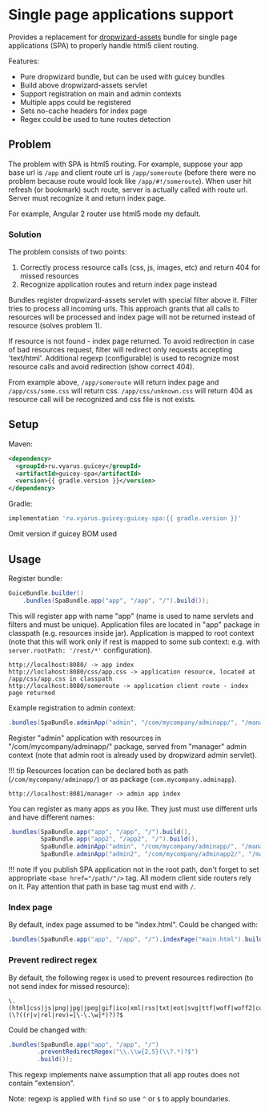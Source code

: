 # Single page applications support

Provides a replacement for [dropwizard-assets](https://www.dropwizard.io/en/release-2.0.x/manual/core.html#serving-assets) 
bundle for single page applications (SPA) to properly
handle html5 client routing.

Features:

* Pure dropwizard bundle, but can be used with guicey bundles 
* Build above dropwizard-assets servlet
* Support registration on main and admin contexts
* Multiple apps could be registered
* Sets no-cache headers for index page
* Regex could be used to tune routes detection

## Problem

The problem with SPA is html5 routing. For example, suppose your app base url is `/app`
and client route url is `/app/someroute` (before there were no problem because route would
look like `/app/#!/someroute`). When user hit refresh (or bookmark) such route, server is actually
called with route url. Server must recognize it and return index page.

For example, Angular 2 router use html5 mode my default.

### Solution

The problem consists of two points:

1. Correctly process resource calls (css, js, images, etc) and return 404 for missed resources
2. Recognize application routes and return index page instead

Bundles register dropwizard-assets servlet with special filter above it. Filter tries to process
all incoming urls. This approach grants that all calls to resources will be processed and 
index page will not be returned instead of resource (solves problem 1).

If resource is not found - index page returned. To avoid redirection in case of bad resources request,
filter will redirect only requests accepting 'text/html'. Additional regexp (configurable) 
is used to recognize most resource calls and avoid redirection (show correct 404).

From example above, `/app/someroute` will return index page and `/app/css/some.css` will return css.
`/app/css/unknown.css` will return 404 as resource call will be recognized and css file is not exists.

## Setup

Maven:

```xml
<dependency>
  <groupId>ru.vyarus.guicey</groupId>
  <artifactId>guicey-spa</artifactId>
  <version>{{ gradle.version }}</version>
</dependency>
```

Gradle:

```groovy
implementation 'ru.vyarus.guicey:guicey-spa:{{ gradle.version }}'
```

Omit version if guicey BOM used

## Usage

Register bundle:

```java
GuiceBundle.builder()
    .bundles(SpaBundle.app("app", "/app", "/").build());
```

This will register app with name "app" (name is used to name servlets and filters and must be unique).
Application files are located in "app" package in classpath (e.g. resources inside jar).
Application is mapped to root context (note that this will work only if rest is mapped 
to some sub context: e.g. with `server.rootPath: '/rest/*'` configuration).

```
http://localhost:8080/ -> app index
http://loclahost:8080/css/app.css -> application resource, located at /app/css/app.css in classpath
http://localhost:8080/someroute -> application client route - index page returned
```

Example registration to admin context:

```java
.bundles(SpaBundle.adminApp("admin", "/com/mycompany/adminapp/", "/manager").build());
```

Register "admin" application with resources in "/com/mycompany/adminapp/" package, served from "manager" 
admin context (note that admin root is already used by dropwizard admin servlet).

!!! tip 
    Resources location can be declared both as path (`/com/mycompany/adminapp/`) or as package (`com.mycompany.adminapp`).

```
http://localhost:8081/manager -> admin app index
```

You can register as many apps as you like. They just must use different urls and have different names:

```java
.bundles(SpaBundle.app("app", "/app", "/").build(),
         SpaBundle.app("app2", "/app2", "/").build(),
         SpaBundle.adminApp("admin", "/com/mycompany/adminapp/", "/manager").build(),
         SpaBundle.adminApp("admin2", "/com/mycompany/adminapp2/", "/manager2").build());
```

!!! note
    If you publish SPA application not in the root path, don't forget to set appropriate `<base href="/path/"/>` tag.
    All modern client side routers rely on it. Pay attention that path in base tag must end with `/`.

### Index page

By default, index page assumed to be "index.html". Could be changed with:

```java
.bundles(SpaBundle.app("app", "/app", "/").indexPage("main.html").build());
```

### Prevent redirect regex

By default, the following regex is used to prevent resources redirection (to not send index for missed resource):

```regexp
\.(html|css|js|png|jpg|jpeg|gif|ico|xml|rss|txt|eot|svg|ttf|woff|woff2|cur)(\?((r|v|rel|rev)=[\-\.\w]*)?)?$
```

Could be changed with:

```java
.bundles(SpaBundle.app("app", "/app", "/")
        .preventRedirectRegex("\\.\\w{2,5}(\\?.*)?$")
        .build());
```

This regexp implements naive assumption that all app routes does not contain "extension".

Note: regexp is applied with `find` so use `^` or `$` to apply boundaries. 